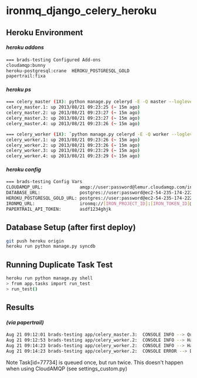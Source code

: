 ironmq_django_celery_heroku
===========================

Heroku Environment
------------------

#### _heroku addons_
```bash
=== brads-testing Configured Add-ons
cloudamqp:bunny
heroku-postgresql:crane  HEROKU_POSTGRESQL_GOLD
papertrail:fixa
```

#### _heroku ps_
```bash
=== celery_master (1X): python manage.py celeryd -E -Q master --loglevel=INFO
celery_master.1: up 2013/08/21 09:23:25 (~ 15m ago)
celery_master.2: up 2013/08/21 09:23:27 (~ 15m ago)
celery_master.3: up 2013/08/21 09:23:27 (~ 15m ago)
celery_master.4: up 2013/08/21 09:23:26 (~ 15m ago)

=== celery_worker (1X): `python manage.py celeryd -E -Q worker --loglevel=INFO`
celery_worker.1: up 2013/08/21 09:23:26 (~ 15m ago)
celery_worker.2: up 2013/08/21 09:23:26 (~ 15m ago)
celery_worker.3: up 2013/08/21 09:23:29 (~ 15m ago)
celery_worker.4: up 2013/08/21 09:23:29 (~ 15m ago)
```

#### _heroku config_
```bash
=== brads-testing Config Vars
CLOUDAMQP_URL:              amqp://user:password@lemur.cloudamqp.com/instance
DATABASE_URL:               postgres://user:password@ec2-54-235-174-222.compute-1.amazonaws.com:5692/database
HEROKU_POSTGRESQL_GOLD_URL: postgres://user:password@ec2-54-235-174-222.compute-1.amazonaws.com:5692/database
IRONMQ_URL:                 ironmq://[IRON_PROJECT_ID]:[IRON_TOKEN_ID]@
PAPERTRAIL_API_TOKEN:       asdf1234ghjk
```

Database Setup (after first deploy)
-----------------------------------

```bash
git push heroku origin
heroku run python manage.py syncdb
```

Running Duplicate Task Test
---------------------------

```bash
heroku run python manage.py shell
> from app.tasks import run_test
> run_test()
```

Results
-------

#### _(via papertrail)_
```bash
Aug 21 09:12:01 brads-testing app/celery_master.3:  CONSOLE INFO --> Queue task: Task[id=77734, name=2.999, complete=False] 
Aug 21 09:12:53 brads-testing app/celery_worker.2:  CONSOLE INFO --> Handle task: Task[id=77734, name=2.999, complete=False] 
Aug 21 09:14:23 brads-testing app/celery_worker.2:  CONSOLE INFO --> Handle task: Task[id=77734, name=2.999, complete=True] 
Aug 21 09:14:23 brads-testing app/celery_worker.2:  CONSOLE ERROR --> Duplicate Task: Task[id=77734, name=2.999, complete=True]
```

Note Task[id=77734] is queued once, but run twice. This doesn't happen when using CloudAMQP (see settings_custom.py)
